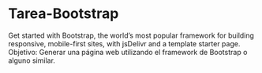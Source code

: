 # Tarea-Bootstrap
Get started with Bootstrap, the world’s most popular framework for building responsive, mobile-first sites, with jsDelivr and a template starter page.  Objetivo: Generar una página web utilizando el framework de Bootstrap o alguno similar.
